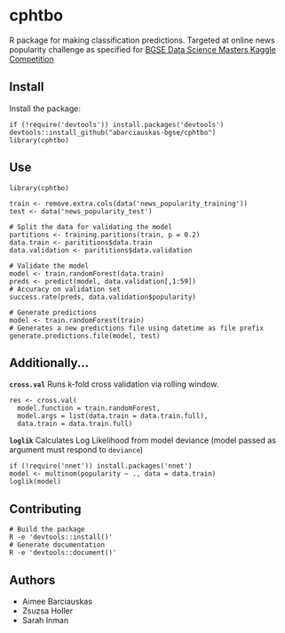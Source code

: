 # cphtbo

R package for making classification predictions. Targeted at online news popularity challenge as specified for [BGSE Data Science Masters Kaggle Competition](https://inclass.kaggle.com/c/predicting-online-news-popularity)

## Install

Install the package:

```{r}
if (!require('devtools')) install.packages('devtools')
devtools::install_github("abarciauskas-bgse/cphtbo")
library(cphtbo)
```

## Use

```{r}
library(cphtbo)

train <- remove.extra.cols(data('news_popularity_training'))
test <- data('news_popularity_test')

# Split the data for validating the model
partitions <- training.paritions(train, p = 0.2)
data.train <- parititions$data.train
data.validation <- parititions$data.validation

# Validate the model
model <- train.randomForest(data.train)
preds <- predict(model, data.validation[,1:59])
# Accuracy on validation set
success.rate(preds, data.validation$popularity)

# Generate predictions
model <- train.randomForest(train)
# Generates a new predictions file using datetime as file prefix
generate.predictions.file(model, test)
```

## Additionally...

**`cross.val`** Runs k-fold cross validation via rolling window.

```{r}
res <- cross.val(
  model.function = train.randomForest,
  model.args = list(data.train = data.train.full),
  data.train = data.train.full)
```

**`loglik`** Calculates Log Likelihood from model deviance (model passed as argument must respond to `deviance`)

```{r}
if (!require('nnet')) install.packages('nnet')
model <- multinom(popularity ~ ., data = data.train)
loglik(model)
```

## Contributing

```{r}
# Build the package
R -e 'devtools::install()'
# Generate documentation
R -e 'devtools::document()'
```

## Authors

* Aimee Barciauskas
* Zsuzsa Holler
* Sarah Inman

